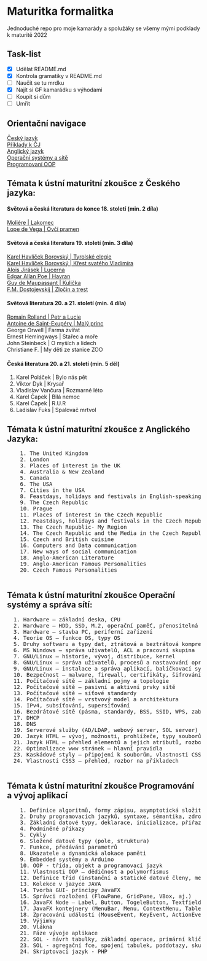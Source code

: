 # Maturitka formalitka
Jednoduché repo pro moje kamarády a spolužáky se všemy mými podklady k maturitě 2022

## Task-list
- [x] Udělat README.md
- [x] Kontrola gramatiky v README.md
- [ ] Naučit se tu mrdku
- [x] Najít si ~~GF~~ kamarádku s výhodami
- [ ] Koupit si dům
- [ ] Umřít

## Orientační navigace
  [Český jazyk](#témata-k-ústní-maturitní-zkoušce-z-českého-jazyka)<br>
  [Příklady k ČJ](#příklady-k-ústní-maturitní-zkoušce-z-českého-jazyka)<br>
  [Anglický jazyk](#témata-k-ústní-maturitní-zkoušce-z-českého-jazyka)<br>
  [Operační systémy a sítě](#témata-k-ústní-maturitní-zkoušce-operační-systémy-a-správa-sítí)<br>
  [Programovaní OOP](#témata-k-ústní-maturitní-zkoušce-programování-a-vývoj-aplikací)<br>

## Témata k ústní maturitní zkoušce z Českého jazyka:

#### Světová a česká literatura do konce 18. století (min. 2 díla)
   [Moliére | Lakomec](cestina/lakomec.md)<br>
   [Lope de Vega | Ovčí pramen](cestina/ovci_pramen.md)<br>

#### Světová a česká literatura 19. století (min. 3 díla)
 
  [Karel Havlíček Borovský | Tyrolské elegie](cestina/tyrolske_elegie.md)<br>
  [Karel Havlíček Borovský | Křest svatého Vladimíra](cestina/kres_sv_vladimira.md)<br>
  [Alois Jirásek | Lucerna](cestina/lucerna.md)<br>
  [Edgar Allan Poe | Havran](cestina/havran.md)<br>
  [Guy de Maupassant | Kulička](cestina/kulicka.md)<br>
  [F.M. Dostojevskij | Zločin a trest](cestina/zlocin_a_trest.md)<br>

#### Světová literatura 20. a 21. století (min. 4 díla)
  
  [Romain Rolland | Petr a Lucie](cestina/petr_a_lucie.md)<br>
  [Antoine de Saint-Exupéry | Malý princ](cestina/maly_princ)<br>
  George Orwell | Farma zvířat<br>
  Ernest Hemingways | Stařec a moře<br>
  John Steinbeck | O myších a lidech <br>
  Christiane F. | My děti ze stanice ZOO<br>
  

#### Česká literatura 20. a 21. století (min. 5 děl)

  <ol>
  <li>Karel Poláček | Bylo nás pět</li>
  <li>Viktor Dyk | Krysař</li>
  <li>Vladislav Vančura | Rozmarné léto</li>
  <li>Karel Čapek | Bilá nemoc</li>
  <li>Karel Čapek | R.U.R</li>
  <li>Ladislav Fuks | Spalovač mrtvol</li>
  </ol>

## Témata k ústní maturitní zkoušce z Anglického Jazyka:
  <pre>
    1. The United Kingdom
    2. London
    3. Places of interest in the UK
    4. Australia & New Zealand
    5. Canada
    6. The USA
    7. Cities in the USA
    8. Feastdays, holidays and festivals in English-speaking countries
    9. The Czech Republic
    10. Prague
    11. Places of interest in the Czech Republic
    12. Feastdays, holidays and festivals in the Czech Republic
    13. The Czech Republic- My Region
    14. The Czech Republic and the Media in the Czech Republic
    15. Czech and British cuisine
    16. Computers and Data communication
    17. New ways of social communication
    18. Anglo-American Literature
    19. Anglo-American Famous Personalities
    20. Czech Famous Personalities
    </pre>


## Témata k ústní maturitní zkoušce Operační systémy a správa sítí:

<pre>
  1. Hardware — základní deska, CPU
  2. Hardware — HDD, SSD, M.2, operační paměť, přenositelná media
  3. Hardware — stavba PC, periferní zařízení
  4. Teorie OS — funkce OS, typy OS
  5. Druhy softwaru a typy dat, ztrátová a beztrátová komprese
  6. MS Windows — správa uživatelů, ACL a pracovní skupina
  7. GNU/Linux — historie, vývoj, distribuce, kernel
  8. GNU/Linux — správa uživatelů, procesů a nastavování oprávnění k souborům a složkám
  9. GNU/Linux — instalace a správa aplikací, balíčkovací systémy, konfigurace síťového rozhraní
  10. Bezpečnost — malware, firewall, certifikáty, šifrování
  11. Počítačové sítě — základní pojmy a topologie
  12. Počítačové sítě — pasivní a aktivní prvky sítě
  13. Počítačové sítě — síťové standardy
  14. Počítačové sítě — vrstvový model a architektura
  15. IPv4, subsíťování, supersíťování
  16. Bezdrátové sítě (pásma, standardy, BSS, SSID, WPS, zabezpečení)
  17. DHCP
  18. DNS
  19. Serverové služby (AD/LDAP, webový server, SOL server)
  20. Jazyk HTML — vývoj, možnosti, prohlížeče, typy souborů
  21. Jazyk HTML — přehled elementů a jejich atributů, rozbor na příkladech
  22. Optimalizace www stránek — hlavní pravidla
  23. Kaskádové styly — připojení k souborům, vlastnosti CSS, rozbor na příkladech
  24. Vlastnosti CSS3 — přehled, rozbor na příkladech
  </pre>


## Témata k ústní maturitní zkoušce Programování a vývoj aplikací
  <pre>
    1. Definice algoritmů, formy zápisu, asymptotická složitost
    2. Druhy programovacích jazyků, syntaxe, sémantika, zdrojový kód, kompilátor
    3. Základní datové typy, deklarace, inicializace, přiřazení, operátor sizeof, mat. operace
    4. Podmíněné příkazy
    5. Cykly
    6. Složené datové typy (pole, struktura)
    7. Funkce, předávání parametrů
    8. Ukazatele a dynamická alokace paměti
    9. Embedded systémy a Arduino
    10. OOP - třída, objekt a programovací jazyk
    11. Vlastnosti OOP — dědičnost a polymorfismus
    12. Definice tříd (instanční a statické datové členy, metody, zapouzdření, konstruktory)
    13. Kolekce v jazyce JAVA
    14. Tvorba GUI- principy JavaFX
    15. Správci rozložení (FlowPane, GridPane, VBox, aj.)
    16. JavaFX Node — Label, Button, TogeleButton, Textfield, aj.
    17. JavaFX kontejnery (MenuBar, Menu, ContextMenu, TableView, WebView a.j.)
    18. Zpracování událostí (MouseEvent, KeyEvent, ActionEvent, WindowEvent, aj.)
    19. Výjimky
    20. Vlákna
    21. Fáze vývoje aplikace
    22. SOL - návrh tabulky, základní operace, primární klíč, cizí klíč
    23. SOL - agregační fce, spojení tabulek, poddotazy, skupiny (GROUP BY, HAVING, aj.)
    24. Skriptovací jazyk - PHP
    </pre>
